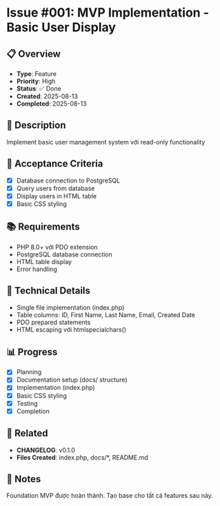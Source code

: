 # Issue #001: MVP Implementation - Basic User Display

## 📋 Overview
- **Type**: Feature
- **Priority**: High
- **Status**: ✅ Done
- **Created**: 2025-08-13
- **Completed**: 2025-08-13

## 📝 Description
Implement basic user management system với read-only functionality

## 🎯 Acceptance Criteria
- [x] Database connection to PostgreSQL
- [x] Query users from database
- [x] Display users in HTML table
- [x] Basic CSS styling

## 📚 Requirements
- PHP 8.0+ với PDO extension
- PostgreSQL database connection
- HTML table display
- Error handling

## 🔧 Technical Details
- Single file implementation (index.php)
- Table columns: ID, First Name, Last Name, Email, Created Date
- PDO prepared statements
- HTML escaping với htmlspecialchars()

## 📊 Progress
- [x] Planning
- [x] Documentation setup (docs/ structure)
- [x] Implementation (index.php)
- [x] Basic CSS styling
- [x] Testing
- [x] Completion

## 🔗 Related
- **CHANGELOG**: v0.1.0
- **Files Created**: index.php, docs/*, README.md

## 💭 Notes
Foundation MVP được hoàn thành. Tạo base cho tất cả features sau này.
